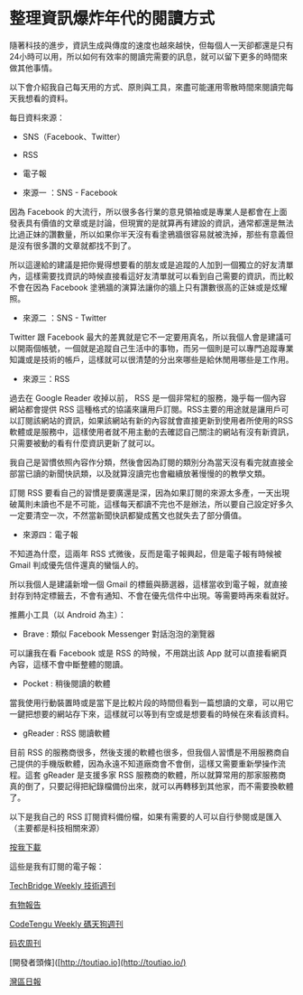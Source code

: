 # 整理資訊爆炸年代的閱讀方式

隨著科技的進步，資訊生成與傳度的速度也越來越快，但每個人一天卻都還是只有24小時可以用，所以如何有效率的閱讀完需要的訊息，就可以留下更多的時間來做其他事情。

以下會介紹我自己每天用的方式、原則與工具，來盡可能運用零散時間來閱讀完每天我想看的資料。

每日資料來源：

* SNS（Facebook、Twitter）
* RSS
* 電子報

* 來源一 ：SNS - Facebook

因為 Facebook 的大流行，所以很多各行業的意見領袖或是專業人是都會在上面發表具有價值的文章或是討論，但現實的是就算再有建設的資訊，通常都還是無法比過正妹的讚數量，所以如果你半天沒有看塗鴉牆很容易就被洗掉，那些有意義但是沒有很多讚的文章就都找不到了。

所以這邊給的建議是把你覺得想要看的朋友或是追蹤的人加到一個獨立的好友清單內，這樣需要找資訊的時候直接看這好友清單就可以看到自己需要的資訊，而比較不會在因為 Facebook 塗鴉牆的演算法讓你的牆上只有讚數很高的正妹或是炫耀照。

* 來源二 ：SNS - Twitter

Twitter 跟 Facebook 最大的差異就是它不一定要用真名，所以我個人會是建議可以開兩個帳號，一個就是追蹤自己生活中的事物，而另一個則是可以專門追蹤專業知識或是技術的帳戶，這樣就可以很清楚的分出來哪些是給休閒用哪些是工作用。

* 來源三：RSS

過去在 Google Reader 收掉以前， RSS 是一個非常紅的服務，幾乎每一個內容網站都會提供 RSS 這種格式的協議來讓用戶訂閱。RSS主要的用途就是讓用戶可以訂閱該網站的資訊，如果該網站有新的內容就會直接更新到使用者所使用的RSS軟體或是服務中，這樣使用者就不用主動的去確認自己關注的網站有沒有新資訊，只需要被動的看有什麼資訊更新了就可以。

我自己是習慣依照內容作分類，然後會因為訂閱的類別分為當天沒有看完就直接全部當已讀的新聞快訊類，以及就算沒讀完也會繼續放著慢慢的的教學文類。

訂閱 RSS 要看自己的習慣是要廣還是深，因為如果訂閱的來源太多產，一天出現破萬則未讀也不是不可能，這樣每天都讀不完也不是辦法，所以要自己設定好多久一定要清空一次，不然當新聞快訊都變成舊文也就失去了部分價值。

* 來源四：電子報

不知道為什麼，這兩年 RSS 式微後，反而是電子報興起，但是電子報有時候被 Gmail 判成優先信件還真的蠻惱人的。

所以我個人是建議新增一個 Gmail 的標籤與篩選器，這樣當收到電子報，就直接封存到特定標籤去，不會有通知、不會在優先信件中出現。等需要時再來看就好。

推薦小工具（以 Android 為主）：

* Brave : 類似 Facebook Messenger 對話泡泡的瀏覽器

可以讓我在看 Facebook 或是 RSS 的時候，不用跳出該 App 就可以直接看網頁內容，這樣不會中斷整體的閱讀。

* Pocket : 稍後閱讀的軟體

當我使用行動裝置時或是當下是比較片段的時間但看到一篇想讀的文章，可以用它一鍵把想要的網站存下來，這樣就可以等到有空或是想要看的時候在來看該資料。

* gReader : RSS 閱讀軟體

目前 RSS 的服務商很多，然後支援的軟體也很多，但我個人習慣是不用服務商自己提供的手機版軟體，因為永遠不知道廠商會不會倒，這樣又需要重新學操作流程。這套 gReader 是支援多家 RSS 服務商的軟體，所以就算常用的那家服務商真的倒了，只要記得把紀錄檔備份出來，就可以再轉移到其他家，而不需要換軟體了。

以下是我自己的 RSS 訂閱資料備份檔，如果有需要的人可以自行參閱或是匯入（主要都是科技相關來源）

[按我下載](https://photo.hy31.net/2016/rss/feedly.opml)

這些是我有訂閱的電子報：

[TechBridge Weekly 技術週刊](http://weekly.techbridge.cc)

[有物報告](https://yowureport.com/)

[CodeTengu Weekly 碼天狗週刊](http://**weekly**.**codetengu**.com)

[码农周刊](http://weekly.manong.io/)

[開發者頭條]([http://toutiao.io](http://toutiao.io/)

[灣區日報](<https://wanqu.co/>)







